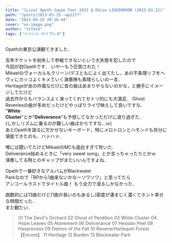 ```yaml
---
title: "[Live] Opeth Japan Tour 2013 @ Ebisu LIQUIDROOM (2013.03.22)"
path: "/posts/2013-03-25--wp2277"
date: "2013-03-25 20:16:44"
cover: "no-image.png"
author: "stfate"
tags: ["イベント･ライブレポ"]
---
```


<style type="text/css">
<!--
p {white-space: pre-wrap};
-->
</style>

Opethの東京公演観てきました．

去年チケットを紛失して参戦できないという大失態を犯したので
今回が初Opethです．
いやーもう圧倒された！
Mikaelのヴォーカルもクリーン/デスともによく出てたし，あの不条理リフをヘヴィにカッコよくキメていく演奏陣も素晴らしいの一言．
Heritageがあの作風なだけに昔の曲はあまりやらないのかな，と勝手にイメージしてたけど
過去作からもバランスよく演ってくれてセトリ的にも大満足．
Ghost Reveriesの曲が多めだったけどやっぱりライヴ映えして良いですな．
"<strong>White Cluster</strong>"とか"<strong>Deliverance</strong>"も予想してなかっただけに滾り過ぎた．
(しかしリズムに乗るのが難しい曲ばかりですな…ｗ)
あとOpethを語るに欠かせないキーボード，特にメロトロンとハモンドも存分に堪能できたのも．ハァハァ．

噂には聞いてたけどMikaelのMCも面白すぎて吹いた．
Deliverance始めるときに「very sweet song」とか言っちゃったりとかｗ
演奏してる時とのギャップがまたいいんですよね．

Opethで一番好きなアルバムがBlackwater Parkなので「BPから1曲来ないかなーソワソワ」と思ってたら
アンコールラストでタイトル曲！
もう全力で滾るしかなかった．

曲数的には13曲だけど(1曲が長いのもあるし)密度が凄まじく濃くてホント幸せな時間だった．
また観たい．

<blockquote>01 The Devil's Orchard
02 Ghost of Perdition
03 White Cluster
04 Hope Leaves 
05 Atonement
06 Deliverance 
07 Hessian Peel
08 Haxprocess
09 Demon of the Fall 
10 Reverie/Harlequin Forest 
【Encore】
11 Heritage
12 Burden
13 Blackwater Park</blockquote>